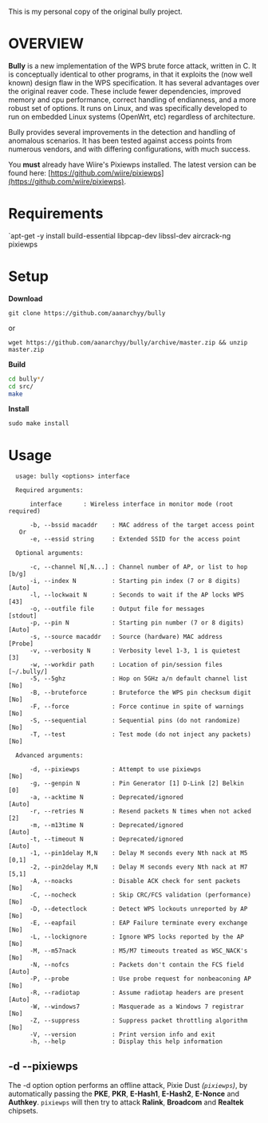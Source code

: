 This is my personal copy of the original bully project.




# OVERVIEW

**Bully** is a new implementation of the WPS brute force attack, written in C. It is conceptually identical
to other programs, in that it exploits the (now well known) design flaw in the WPS specification. It has
several advantages over the original reaver code. These include fewer dependencies, improved memory and
cpu performance, correct handling of endianness, and a more robust set of options. It runs on Linux, and
was specifically developed to run on embedded Linux systems (OpenWrt, etc) regardless of architecture.

Bully provides several improvements in the detection and handling of anomalous scenarios. It has been
tested against access points from numerous vendors, and with differing configurations, with much success.

You **must** already have Wiire's Pixiewps installed.
The latest version can be found here: [https://github.com/wiire/pixiewps](https://github.com/wiire/pixiewps).

# Requirements

`apt-get -y install build-essential libpcap-dev libssl-dev aircrack-ng pixiewps

# Setup

**Download**

`git clone https://github.com/aanarchyy/bully`

or

`wget https://github.com/aanarchyy/bully/archive/master.zip && unzip master.zip`

**Build**

```bash
cd bully*/
cd src/
make
```

**Install**

`sudo make install`

# Usage

```
  usage: bully <options> interface

  Required arguments:

      interface      : Wireless interface in monitor mode (root required)

      -b, --bssid macaddr    : MAC address of the target access point
   Or
      -e, --essid string     : Extended SSID for the access point

  Optional arguments:

      -c, --channel N[,N...] : Channel number of AP, or list to hop [b/g]
      -i, --index N          : Starting pin index (7 or 8 digits)  [Auto]
      -l, --lockwait N       : Seconds to wait if the AP locks WPS   [43]
      -o, --outfile file     : Output file for messages          [stdout]
      -p, --pin N            : Starting pin number (7 or 8 digits) [Auto]
      -s, --source macaddr   : Source (hardware) MAC address      [Probe]
      -v, --verbosity N      : Verbosity level 1-3, 1 is quietest     [3]
      -w, --workdir path     : Location of pin/session files  [~/.bully/]
      -5, --5ghz             : Hop on 5GHz a/n default channel list  [No]
      -B, --bruteforce       : Bruteforce the WPS pin checksum digit [No]
      -F, --force            : Force continue in spite of warnings   [No]
      -S, --sequential       : Sequential pins (do not randomize)    [No]
      -T, --test             : Test mode (do not inject any packets) [No]

  Advanced arguments:

      -d, --pixiewps         : Attempt to use pixiewps               [No]
      -g, --genpin N         : Pin Generator [1] D-Link [2] Belkin    [0]
      -a, --acktime N        : Deprecated/ignored                  [Auto]
      -r, --retries N        : Resend packets N times when not acked  [2]
      -m, --m13time N        : Deprecated/ignored                  [Auto]
      -t, --timeout N        : Deprecated/ignored                  [Auto]
      -1, --pin1delay M,N    : Delay M seconds every Nth nack at M5 [0,1]
      -2, --pin2delay M,N    : Delay M seconds every Nth nack at M7 [5,1]
      -A, --noacks           : Disable ACK check for sent packets    [No]
      -C, --nocheck          : Skip CRC/FCS validation (performance) [No]
      -D, --detectlock       : Detect WPS lockouts unreported by AP  [No]
      -E, --eapfail          : EAP Failure terminate every exchange  [No]
      -L, --lockignore       : Ignore WPS locks reported by the AP   [No]
      -M, --m57nack          : M5/M7 timeouts treated as WSC_NACK's  [No]
      -N, --nofcs            : Packets don't contain the FCS field [Auto]
      -P, --probe            : Use probe request for nonbeaconing AP [No]
      -R, --radiotap         : Assume radiotap headers are present [Auto]
      -W, --windows7         : Masquerade as a Windows 7 registrar   [No]
      -Z, --suppress         : Suppress packet throttling algorithm  [No]
      -V, --version          : Print version info and exit
      -h, --help             : Display this help information
```

## -d --pixiewps
The -d option option performs an offline attack, Pixie Dust _(`pixiewps`)_, by automatically passing the **PKE**, **PKR**, **E-Hash1**, **E-Hash2**, **E-Nonce** and **Authkey**. `pixiewps` will then try to attack **Ralink**, **Broadcom** and **Realtek** chipsets.
